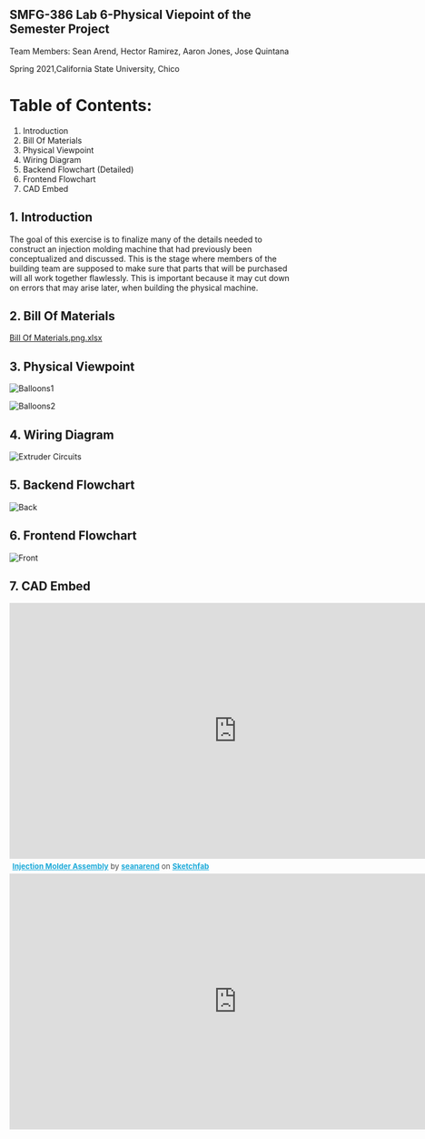 ## SMFG-386 Lab 6-Physical Viepoint of the Semester Project

Team Members: Sean Arend, Hector Ramirez, Aaron Jones, Jose Quintana

Spring 2021,California State University, Chico 

# Table of Contents:
1. Introduction
2. Bill Of Materials
3. Physical Viewpoint
4. Wiring Diagram
5. Backend Flowchart (Detailed)
6. Frontend Flowchart
7. CAD Embed

## 1. Introduction

The goal of this exercise is to finalize many of the details needed to construct an injection molding machine that had previously been conceptualized and discussed. This is the stage where members of the building team are supposed to make sure that parts that will be purchased will all work together flawlessly. This is important because it may cut down on errors that may arise later, when building the physical machine.

## 2. Bill Of Materials

[Bill Of Materials.png.xlsx](https://github.com/hramirez16/SMFG-386-LAB-6/files/6241456/Bill.Of.Materials.png.xlsx)

## 3. Physical Viewpoint

![Balloons1](https://user-images.githubusercontent.com/80607574/113252840-3acacf00-9279-11eb-8532-d6e3d5e5724e.jpg)

![Balloons2](https://user-images.githubusercontent.com/80607574/113252869-43bba080-9279-11eb-8a78-7c5171b7e746.jpg)

## 4. Wiring Diagram

![Extruder Circuits](https://user-images.githubusercontent.com/80607574/113252970-68177d00-9279-11eb-9526-228ee1986bcf.PNG)

## 5. Backend Flowchart

![Back](https://user-images.githubusercontent.com/80607574/113253096-a319b080-9279-11eb-860e-8d37ba39dac9.png)

## 6. Frontend Flowchart

![Front](https://user-images.githubusercontent.com/80607574/113253150-b593ea00-9279-11eb-8ec6-29aab0a6767b.jpg)

## 7. CAD Embed

<div class="sketchfab-embed-wrapper">
    <iframe title="Injection Molder Assembly" frameborder="0" allowfullscreen mozallowfullscreen="true" webkitallowfullscreen="true" allow="fullscreen; autoplay; vr" xr-spatial-tracking execution-while-out-of-viewport execution-while-not-rendered web-share width="800" height="450" src="https://sketchfab.com/models/a9d2bfdc74574008968b90028a32a86b/embed">
    </iframe>
   <p style="font-size: 13px; font-weight: normal; margin: 5px; color: #4A4A4A;">
        <a href="https://sketchfab.com/3d-models/injection-molder-assembly-a9d2bfdc74574008968b90028a32a86b?utm_medium=embed&utm_campaign=share-popup&utm_content=a9d2bfdc74574008968b90028a32a86b" target="_blank" style="font-weight: bold; color: #1CAAD9;">Injection Molder Assembly</a>
        by <a href="https://sketchfab.com/seanarend?utm_medium=embed&utm_campaign=share-popup&utm_content=a9d2bfdc74574008968b90028a32a86b" target="_blank" style="font-weight: bold; color: #1CAAD9;">seanarend</a>
        on <a href="https://sketchfab.com?utm_medium=embed&utm_campaign=share-popup&utm_content=a9d2bfdc74574008968b90028a32a86b" target="_blank" style="font-weight: bold; color: #1CAAD9;">Sketchfab</a>
    </p>
</div>

<iframe width="800" height="450" src="https://www.youtube.com/embed/UzUNsAMRM2g" title="YouTube video player" frameborder="0" allow="accelerometer; autoplay; clipboard-write; encrypted-media; gyroscope; picture-in-picture" allowfullscreen></iframe>
 
<script src="https://scripts.sirv.com/sirv.js%22%3E</script>
<div class="Sirv" data-src="https://goodiecl.sirv.com/Spins/Extrusion%20Screw/Extrusion%20Screw.spin%22%3E</div>
